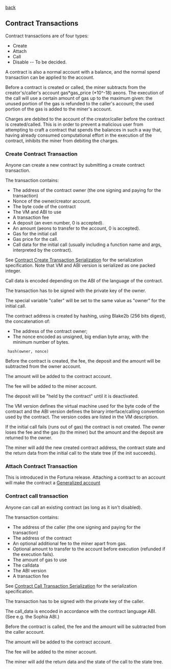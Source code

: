 [back](./contracts.md)
## Contract Transactions

Contract transactions are of four types:
- Create
- Attach
- Call
- Disable -- To be decided.

A contract is also a normal account with a balance,
and the normal spend transaction can be applied to the account.

Before a contract is created or called, the miner subtracts from the
creator's/caller's account gas*gas_price (*10^-18) aeons.
The execution of the call will use a certain amount of gas up to
the maximum given: the unused portion of the gas is refunded to the caller's
account; the used portion of the gas is added to the miner's account.

Charges are debited to the account of the creator/caller before the contract is created/called.
This is in order to prevent a malicious user from attempting to craft a contract that spends the balances in such a way that, having already consumed computational effort in the execution of the contract, inhibits the miner from debiting the charges.

### Create Contract Transaction

Anyone can create a new contract by submitting a create contract transaction.

The transaction contains:
- The address of the contract owner (the one signing and paying for the transaction)
- Nonce of the owner/creator account.
- The byte code of the contract
- The VM and ABI to use
- A transaction fee
- A deposit (an even number, 0 is accepted).
- An amount (aeons to transfer to the account, 0 is accepted).
- Gas for the initial call
- Gas price for the call.
- Call data for the initial call (usually including a function name and args, interpreted by the contract).

See [Contract Create Transaction
Serialization](../serializations.md#contract-create-transaction) for the
serialization specification. Note that VM and ABI version is serialized as one
packed integer.

Call data is encoded depending on the ABI of the language of the contract.

The transaction has to be signed with the private key of the owner.

The special variable "caller" will be set to the same value as "owner"
for the initial call.

The contract address is created by hashing, using Blake2b (256 bits digest), the concatenation of:
* The address of the contract owner;
* The nonce encoded as unsigned, big endian byte array, with the minimum number of bytes.

```
 hash(owner, nonce)
```

Before the contract is created, the fee, the deposit and the amount will be
subtracted from the owner account.

The amount will be added to the contract account.

The fee will be added to the miner account.

The deposit will be "held by the contract" until it is deactivated.

The VM version defines the virtual machine used for the byte code of the
contract and the ABI version defines the binary interface/calling convention
used by the contract. The version codes are listed in the VM description.

If the initial call fails (runs out of gas) the contract is not
created.  The owner loses the fee and the gas (to the miner) but the
amount and the deposit are returned to the owner.

The miner will add the new created contract address, the contract state
and the return data from the initial call to the state tree (if the
init succeeds).


### Attach Contract Transaction

This is introduced in the Fortuna release. Attaching a contract to an account
will make the contract a [Generalized account](../generalized_accounts/generalized_accounts.md)

### Contract call transaction

Anyone can call an existing contract (as long as it isn't disabled).

The transaction contains:
- The address of the caller (the one signing and paying for the transaction)
- The address of the contract
- An optional additional fee to the miner apart from gas.
- Optional amount to transfer to the account before execution (refunded if the execution fails).
- The amount of gas to use
- The calldata
- The ABI version
- A transaction fee

See [Contract Call Transaction Serialization](../serializations.md#contract-call-transaction) for the serialization specification.

The transaction has to be signed with the private key of the caller.

The call_data is encoded in accordance with the contract language ABI.
(See e.g. the Sophia ABI.)

Before the contract is called, the fee and the amount will be subtracted from the caller account.

The amount will be added to the contract account.

The fee will be added to the miner account.

The miner will add the return data and the state of the call to the state
tree.
